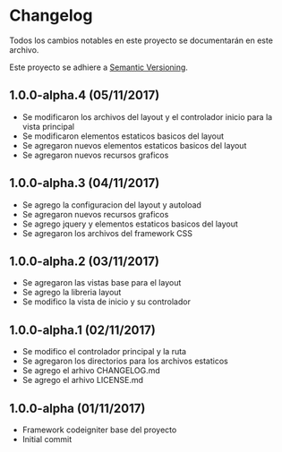# Changelog
Todos los cambios notables en este proyecto se documentarán en este archivo.

Este proyecto se adhiere a [Semantic Versioning](http://semver.org/spec/v2.0.0.html).

## 1.0.0-alpha.4 (05/11/2017)
- Se modificaron los archivos del layout y el controlador inicio para la vista principal
- Se modificaron elementos estaticos basicos del layout
- Se agregaron nuevos elementos estaticos basicos del layout
- Se agregaron nuevos recursos graficos

## 1.0.0-alpha.3 (04/11/2017)
- Se agrego la configuracion del layout y autoload
- Se agregaron nuevos recursos graficos
- Se agrego jquery y elementos estaticos basicos del layout
- Se agregaron los archivos del framework CSS

## 1.0.0-alpha.2 (03/11/2017)
- Se agregaron las vistas base para el layout
- Se agrego la libreria layout
- Se modifico la vista de inicio y su controlador

## 1.0.0-alpha.1 (02/11/2017)
- Se modifico el controlador principal y la ruta
- Se agregaron los directorios para los archivos estaticos
- Se agrego el arhivo CHANGELOG.md
- Se agrego el arhivo LICENSE.md

## 1.0.0-alpha (01/11/2017)
- Framework codeigniter base del proyecto
- Initial commit